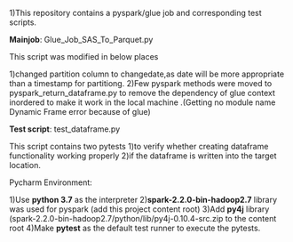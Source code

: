

1)This repository contains a pyspark/glue job and corresponding test scripts.

**Mainjob**: Glue_Job_SAS_To_Parquet.py

This script was modified in below places

1)changed partition column to changedate,as date will be more appropriate than a timestamp for partitiong.
2)Few pyspark methods were moved to pyspark_return_dataframe.py to remove the dependency of glue context inordered to
   make it work in the local machine .(Getting no module name Dynamic Frame error because of glue) 
   
**Test script**: test_dataframe.py

This script contains two pytests
1)to verify whether creating dataframe functionality working properly
2)if the dataframe is written into the target location.


Pycharm Environment:

1)Use **python 3.7** as the interpreter 
2)**spark-2.2.0-bin-hadoop2.7** library was used for pyspark (add this project content root)
3)Add **py4j** library (spark-2.2.0-bin-hadoop2.7/python/lib/py4j-0.10.4-src.zip to the content root
4)Make **pytest** as the default test runner to execute the pytests.


